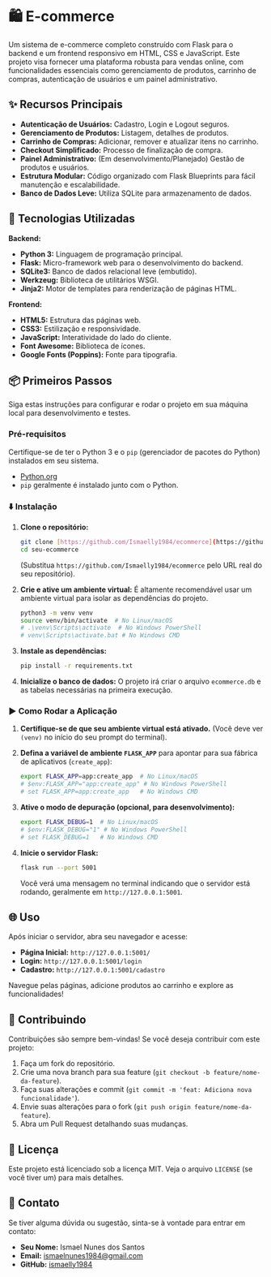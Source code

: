 # 🛍️ E-commerce

Um sistema de e-commerce completo construído com Flask para o backend e um frontend responsivo em HTML, CSS e JavaScript. Este projeto visa fornecer uma plataforma robusta para vendas online, com funcionalidades essenciais como gerenciamento de produtos, carrinho de compras, autenticação de usuários e um painel administrativo.

## ✨ Recursos Principais

* **Autenticação de Usuários:** Cadastro, Login e Logout seguros.
* **Gerenciamento de Produtos:** Listagem, detalhes de produtos.
* **Carrinho de Compras:** Adicionar, remover e atualizar itens no carrinho.
* **Checkout Simplificado:** Processo de finalização de compra.
* **Painel Administrativo:** (Em desenvolvimento/Planejado) Gestão de produtos e usuários.
* **Estrutura Modular:** Código organizado com Flask Blueprints para fácil manutenção e escalabilidade.
* **Banco de Dados Leve:** Utiliza SQLite para armazenamento de dados.

## 🚀 Tecnologias Utilizadas

**Backend:**
* **Python 3:** Linguagem de programação principal.
* **Flask:** Micro-framework web para o desenvolvimento do backend.
* **SQLite3:** Banco de dados relacional leve (embutido).
* **Werkzeug:** Biblioteca de utilitários WSGI.
* **Jinja2:** Motor de templates para renderização de páginas HTML.

**Frontend:**
* **HTML5:** Estrutura das páginas web.
* **CSS3:** Estilização e responsividade.
* **JavaScript:** Interatividade do lado do cliente.
* **Font Awesome:** Biblioteca de ícones.
* **Google Fonts (Poppins):** Fonte para tipografia.

## 📦 Primeiros Passos

Siga estas instruções para configurar e rodar o projeto em sua máquina local para desenvolvimento e testes.

### Pré-requisitos

Certifique-se de ter o Python 3 e o `pip` (gerenciador de pacotes do Python) instalados em seu sistema.

* [Python.org](https://www.python.org/downloads/)
* `pip` geralmente é instalado junto com o Python.

### ⬇️ Instalação

1.  **Clone o repositório:**
    ```bash
    git clone [https://github.com/Ismaelly1984/ecommerce](https://github.com/Ismaelly1984/ecommerce)
    cd seu-ecommerce
    ```
    (Substitua `https://github.com/Ismaelly1984/ecommerce` pelo URL real do seu repositório).

2.  **Crie e ative um ambiente virtual:**
    É altamente recomendável usar um ambiente virtual para isolar as dependências do projeto.
    ```bash
    python3 -m venv venv
    source venv/bin/activate  # No Linux/macOS
    # .\venv\Scripts\activate  # No Windows PowerShell
    # venv\Scripts\activate.bat # No Windows CMD
    ```

3.  **Instale as dependências:**
    ```bash
    pip install -r requirements.txt
    ```

4.  **Inicialize o banco de dados:**
    O projeto irá criar o arquivo `ecommerce.db` e as tabelas necessárias na primeira execução.

### ▶️ Como Rodar a Aplicação

1.  **Certifique-se de que seu ambiente virtual está ativado.** (Você deve ver `(venv)` no início do seu prompt do terminal).
2.  **Defina a variável de ambiente `FLASK_APP`** para apontar para sua fábrica de aplicativos (`create_app`):
    ```bash
    export FLASK_APP=app:create_app  # No Linux/macOS
    # $env:FLASK_APP="app:create_app" # No Windows PowerShell
    # set FLASK_APP=app:create_app   # No Windows CMD
    ```
3.  **Ative o modo de depuração (opcional, para desenvolvimento):**
    ```bash
    export FLASK_DEBUG=1  # No Linux/macOS
    # $env:FLASK_DEBUG="1" # No Windows PowerShell
    # set FLASK_DEBUG=1   # No Windows CMD
    ```
4.  **Inicie o servidor Flask:**
    ```bash
    flask run --port 5001
    ```

    Você verá uma mensagem no terminal indicando que o servidor está rodando, geralmente em `http://127.0.0.1:5001`.

## 🌐 Uso

Após iniciar o servidor, abra seu navegador e acesse:

* **Página Inicial:** `http://127.0.0.1:5001/`
* **Login:** `http://127.0.0.1:5001/login`
* **Cadastro:** `http://127.0.0.1:5001/cadastro`

Navegue pelas páginas, adicione produtos ao carrinho e explore as funcionalidades!

## 🤝 Contribuindo

Contribuições são sempre bem-vindas! Se você deseja contribuir com este projeto:

1.  Faça um fork do repositório.
2.  Crie uma nova branch para sua feature (`git checkout -b feature/nome-da-feature`).
3.  Faça suas alterações e commit (`git commit -m 'feat: Adiciona nova funcionalidade'`).
4.  Envie suas alterações para o fork (`git push origin feature/nome-da-feature`).
5.  Abra um Pull Request detalhando suas mudanças.

## 📝 Licença

Este projeto está licenciado sob a licença MIT. Veja o arquivo `LICENSE` (se você tiver um) para mais detalhes.

## 📧 Contato

Se tiver alguma dúvida ou sugestão, sinta-se à vontade para entrar em contato:

* **Seu Nome:** Ismael Nunes dos Santos
* **Email:** ismaelnunes1984@gmail.com
* **GitHub:** [ismaelly1984](https://github.com/ismaelly1984)
